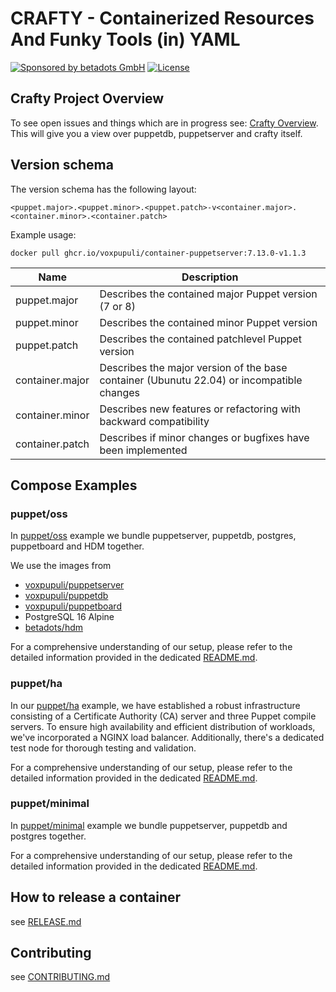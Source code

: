 # CRAFTY - Containerized Resources And Funky Tools (in) YAML

[![Sponsored by betadots GmbH](https://img.shields.io/badge/Sponsored%20by-betadots%20GmbH-blue.svg)](https://www.betadots.de)
[![License](https://img.shields.io/github/license/voxpupuli/crafty.svg)](https://github.com/voxpupuli/crafty/blob/main/LICENSE)

## Crafty Project Overview

To see open issues and things which are in progress see:
[Crafty Overview](https://github.com/orgs/voxpupuli/projects/8/views/1).
This will give you a view over puppetdb, puppetserver and crafty itself.

## Version schema

The version schema has the following layout:

```text
<puppet.major>.<puppet.minor>.<puppet.patch>-v<container.major>.<container.minor>.<container.patch>
```

Example usage:

```shell
docker pull ghcr.io/voxpupuli/container-puppetserver:7.13.0-v1.1.3
```

| Name | Description |
| --- | --- |
| puppet.major | Describes the contained major Puppet version (7 or 8) |
| puppet.minor | Describes the contained minor Puppet version |
| puppet.patch | Describes the contained patchlevel Puppet version |
| container.major | Describes the major version of the base container (Ubunutu 22.04) or incompatible changes |
| container.minor | Describes new features or refactoring with backward compatibility |
| container.patch | Describes if minor changes or bugfixes have been implemented |

## Compose Examples

### puppet/oss

In [puppet/oss](puppet/oss) example we bundle puppetserver, puppetdb, postgres, puppetboard and HDM together.

We use the images from

- [voxpupuli/puppetserver](https://github.com/voxpupuli/container-puppetserver)
- [voxpupuli/puppetdb](https://github.com/voxpupuli/container-puppetdb)
- [voxpupuli/puppetboard](https://github.com/voxpupuli/puppetboard)
- PostgreSQL 16 Alpine
- [betadots/hdm](https://github.com/betadots/hdm)

For a comprehensive understanding of our setup, please refer to the detailed information provided in the dedicated [README.md](puppet/oss/README.md).

### puppet/ha

In our [puppet/ha](puppet/ha) example, we have established a robust infrastructure consisting of a Certificate Authority (CA) server and three Puppet compile servers. To ensure high availability and efficient distribution of workloads, we've incorporated a NGINX load balancer. Additionally, there's a dedicated test node for thorough testing and validation.

For a comprehensive understanding of our setup, please refer to the detailed information provided in the dedicated [README.md](puppet/ha/README.md).

### puppet/minimal

In [puppet/minimal](puppet/minimal) example we bundle puppetserver, puppetdb and postgres together.

For a comprehensive understanding of our setup, please refer to the detailed information provided in the dedicated [README.md](puppet/minimal/README.md).

## How to release a container

see [RELEASE.md](RELEASE.md)

## Contributing

see [CONTRIBUTING.md](CONTRIBUTING.md)
